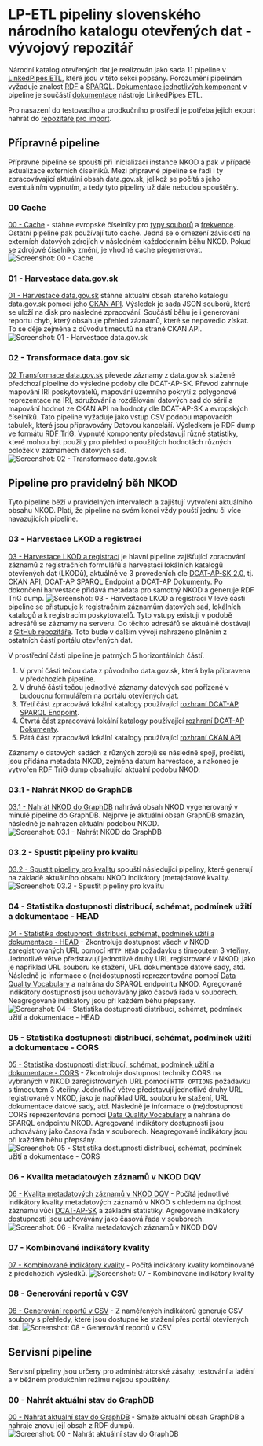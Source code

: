 # LP-ETL pipeliny slovenského národního katalogu otevřených dat - vývojový repozitář
Národní katalog otevřených dat je realizován jako sada 11 pipeline v [LinkedPipes ETL](https://etl.linkedpipes.com), které jsou v této sekci popsány.
Porozumění pipelinám vyžaduje znalost [RDF](https://www.w3.org/TR/rdf11-primer/) a [SPARQL](https://www.w3.org/TR/sparql11-overview/).
[Dokumentace jednotlivých komponent](https://etl.linkedpipes.com/components/) v pipeline je součástí [dokumentace](https://etl.linkedpipes.com/documentation/) nástroje LinkedPipes ETL.

Pro nasazení do testovacího a prodkučního prostředí je potřeba jejich export nahrát do [repozitáře pro import](https://github.com/datova-kancelaria/nkod-pipeline).

## Přípravné pipeline

Přípravné pipeline se spouští při inicializaci instance NKOD a pak v případě aktualizace externích číselníků.
Mezi přípravné pipeline se řadí i ty zpracovávající aktuální obsah data.gov.sk, jelikož se počítá s jeho eventuálním vypnutím, a tedy tyto pipeliny už dále nebudou spouštěny.

### 00 Cache
[00 - Cache](pipeliny/00%20-%20Cache.jsonld) - stáhne evropské číselníky pro [typy souborů](https://op.europa.eu/en/web/eu-vocabularies/dataset/-/resource?uri=http://publications.europa.eu/resource/dataset/file-type) a [frekvence](https://op.europa.eu/en/web/eu-vocabularies/dataset/-/resource?uri=http://publications.europa.eu/resource/dataset/frequency).
Ostatní pipeline pak používají tuto cache.
Jedná se o omezení závislostí na externích datových zdrojích v následném každodenním běhu NKOD.
Pokud se zdrojové číselníky změní, je vhodné cache přegenerovat.
![Screenshot: 00 - Cache](screenshoty/00.webp)

### 01 - Harvestace data.gov.sk
[01 - Harvestace data.gov.sk](pipeliny/01%20-%20Harvestace%20data.gov.sk%20-%20CKAN%20API.jsonld) stáhne aktuální obsah starého katalogu data.gov.sk pomocí jeho [CKAN API](https://docs.ckan.org/en/2.9/api/).
Výsledek je sada JSON souborů, které se uloží na disk pro následné zpracování.
Součástí běhu je i generování reportu chyb, který obsahuje přehled záznamů, které se nepovedlo získat.
To se děje zejména z důvodu timeoutů na straně CKAN API.
![Screenshot: 01 - Harvestace data.gov.sk](screenshoty/01.webp)

### 02 - Transformace data.gov.sk
[02 Transformace data.gov.sk](pipeliny/02%20-%20Transformace%20data.gov.sk%20-%20CKAN.jsonld) převede záznamy z data.gov.sk stažené předchozí pipeline do výsledné podoby dle DCAT-AP-SK.
Převod zahrnuje mapování IRI poskytovatelů, mapování územního pokrytí z polygonové reprezentace na IRI, sdružování a rozdělování datových sad do sérií a mapování hodnot ze CKAN API na hodnoty dle DCAT-AP-SK a evropských číselníků.
Tato pipeline vyžaduje jako vstup CSV podobu mapovacích tabulek, které jsou připravovány Datovou kanceláří.
Výsledkem je RDF dump ve formátu [RDF TriG](https://www.w3.org/TR/trig/).
Vypnuté komponenty představují různé statistiky, které mohou být použity pro přehled o použitých hodnotách různých položek v záznamech datových sad.
![Screenshot: 02 - Transformace data.gov.sk](screenshoty/02.webp)

## Pipeline pro pravidelný běh NKOD

Tyto pipeline běží v pravidelných intervalech a zajišťují vytvoření aktuálního obsahu NKOD.
Platí, že pipeline na svém konci vždy pouští jednu či více navazujících pipeline.

### 03 - Harvestace LKOD a registrací
[03 - Harvestace LKOD a registrací](pipeliny/03%20-%20Harvestace%20LKOD%20a%20registrac%C3%AD.jsonld) je hlavní pipeline zajišťující zpracování záznamů z registračních formulářů a harvestaci lokálních katalogů otevřených dat (LKODů), aktuálně ve 3 provedeních dle [DCAT-AP-SK 2.0](https://datova-kancelaria.github.io/dcat-ap-sk-2.0/), tj. CKAN API, DCAT-AP SPARQL Endpoint a DCAT-AP Dokumenty.
Po dokončení harvestace přidává metadata pro samotný NKOD a generuje RDF TriG dump.
![Screenshot: 03 - Harvestace LKOD a registrací](screenshoty/03.webp)
V levé části pipeline se přistupuje k registračním záznamům datových sad, lokálních katalogů a k registracím poskytovatelů.
Tyto vstupy existují v podobě adresářů se záznamy na serveru.
Do těchto adresářů se aktuálně dostávají z [GitHub repozitáře](https://github.com/datova-kancelaria/nkod-registrace).
Toto bude v dalším vývoji nahrazeno plněním z ostatních částí portálu otevřených dat.

V prostřední části pipeline je patrných 5 horizontálních částí.
1. V první části tečou data z původního data.gov.sk, která byla připravena v předchozích pipeline.
2. V druhé části tečou jednotlivé záznamy datových sad pořízené v budoucnu formulářem na portálu otevřených dat.
3. Třetí část zpracovává lokální katalogy používající [rozhraní DCAT-AP SPARQL Endpoint](https://datova-kancelaria.github.io/dcat-ap-sk-2.0/#rozhranie-sparql-endpoint).
4. Čtvrtá část zpracovává lokální katalogy používající [rozhraní DCAT-AP Dokumenty](https://datova-kancelaria.github.io/dcat-ap-sk-2.0/#rozhranie-dcat-ap-dokumenty).
5. Pátá část zpracovává lokální katalogy používající [rozhraní CKAN API](https://datova-kancelaria.github.io/dcat-ap-sk-2.0/#rozhranie-ckan-api)

Záznamy o datových sadách z různých zdrojů se následně spojí, pročistí, jsou přidána metadata NKOD, zejména datum harvestace, a nakonec je vytvořen RDF TriG dump obsahující aktuální podobu NKOD.

### 03.1 - Nahrát NKOD do GraphDB
[03.1 - Nahrát NKOD do GraphDB](pipeliny/03.1%20-%20Nahr%C3%A1t%20NKOD%20do%20GraphDB.jsonld) nahrává obsah NKOD vygenerovaný v minulé pipeline do GraphDB. Nejprve je aktuální obsah GraphDB smazán, následně je nahrazen aktuální podobou NKOD.
![Screenshot: 03.1 - Nahrát NKOD do GraphDB](screenshoty/03.1.webp)

### 03.2 - Spustit pipeliny pro kvalitu
[03.2 - Spustit pipeliny pro kvalitu](pipeliny/03.2%20-%20Spustit%20pipeliny%20pro%20kvalitu.jsonld) spouští následující pipeliny, které generují na základě aktuálního obsahu NKOD indikátory (meta)datové kvality.
![Screenshot: 03.2 - Spustit pipeliny pro kvalitu](screenshoty/03.2.webp)

### 04 - Statistika dostupnosti distribucí, schémat, podmínek užití a dokumentace - HEAD
[04 - Statistika dostupnosti distribucí, schémat, podmínek užití a dokumentace - HEAD](pipeliny/04%20-%20Statistika%20dostupnosti%20distribuc%C3%AD%2C%20sch%C3%A9mat%2C%20podm%C3%ADnek%20u%C5%BEit%C3%AD%20a%20dokumentace%20-%20HEAD.jsonld) - Zkontroluje dostupnost všech v NKOD zaregistrovaných URL pomocí `HTTP HEAD` požadavku s timeoutem 3 vteřiny.
Jednotlivé větve představují jednotlivé druhy URL registrované v NKOD, jako je například URL souboru ke stažení, URL dokumentace datové sady, atd.
Následně je informace o (ne)dostupnosti reprezentována pomocí [Data Quality Vocabulary](https://www.w3.org/TR/vocab-dqv/) a nahrána do SPARQL endpointu NKOD.
Agregované indikátory dostupnosti jsou uchovávány jako časová řada v souborech.
Neagregované indikátory jsou při každém běhu přepsány.
![Screenshot: 04 - Statistika dostupnosti distribucí, schémat, podmínek užití a dokumentace - HEAD](screenshoty/04.webp)

### 05 - Statistika dostupnosti distribucí, schémat, podmínek užití a dokumentace - CORS
[05 - Statistika dostupnosti distribucí, schémat, podmínek užití a dokumentace - CORS](pipeliny/05%20-%20Statistika%20dostupnosti%20distribuc%C3%AD%2C%20sch%C3%A9mat%2C%20podm%C3%ADnek%20u%C5%BEit%C3%AD%20a%20dokumentace%20-%20CORS.jsonld) - Zkontroluje dostupnost techniky CORS na vybraných v NKOD zaregistrovaných URL pomocí `HTTP OPTIONS` požadavku s timeoutem 3 vteřiny.
Jednotlivé větve představují jednotlivé druhy URL registrované v NKOD, jako je například URL souboru ke stažení, URL dokumentace datové sady, atd.
Následně je informace o (ne)dostupnosti CORS reprezentována pomocí [Data Quality Vocabulary](https://www.w3.org/TR/vocab-dqv/) a nahrána do SPARQL endpointu NKOD.
Agregované indikátory dostupnosti jsou uchovávány jako časová řada v souborech.
Neagregované indikátory jsou při každém běhu přepsány.
![Screenshot: 05 - Statistika dostupnosti distribucí, schémat, podmínek užití a dokumentace - CORS](screenshoty/05.webp)

### 06 - Kvalita metadatových záznamů v NKOD DQV
[06 - Kvalita metadatových záznamů v NKOD DQV](pipeliny/06%20-%20Kvalita%20metadatov%C3%BDch%20z%C3%A1znam%C5%AF%20v%20NKOD%20DQV.jsonld) - Počítá jednotlivé indikátory kvality metadatových záznamů v NKOD s ohledem na úplnost záznamu vůči [DCAT-AP-SK](https://datova-kancelaria.github.io/dcat-ap-sk-2.0/) a základní statistiky.
Agregované indikátory dostupnosti jsou uchovávány jako časová řada v souborech.
![Screenshot: 06 - Kvalita metadatových záznamů v NKOD DQV](screenshoty/06.webp)

### 07 - Kombinované indikátory kvality
[07 - Kombinované indikátory kvality](pipeliny/07%20-%20Kombinovan%C3%A9%20indik%C3%A1tory%20kvality.jsonld) - Počítá indikátory kvality kombinované z předchozích výsledků.
![Screenshot: 07 - Kombinované indikátory kvality](screenshoty/07.webp)

### 08 - Generování reportů v CSV
[08 - Generování reportů v CSV](pipeliny/08%20-%20Generov%C3%A1n%C3%AD%20report%C5%AF%20v%20CSV.jsonld) - Z naměřených indikátorů generuje CSV soubory s přehledy, které jsou dostupné ke stažení přes portál otevřených dat.
![Screenshot: 08 - Generování reportů v CSV](screenshoty/08.webp)

## Servisní pipeline

Servisní pipeliny jsou určeny pro administrátorské zásahy, testování a ladění a v běžném produkčním režimu nejsou spouštěny.

### 00 - Nahrát aktuální stav do GraphDB
[00 - Nahrát aktuální stav do GraphDB](pipeliny/servisn%C3%AD/00%20-%20Nahr%C3%A1t%20aktu%C3%A1ln%C3%AD%20stav%20do%20GraphDB.jsonld) - Smaže aktuální obsah GraphDB a nahraje znovu její obsah z RDF dumpů.
![Screenshot: 00 - Nahrát aktuální stav do GraphDB](screenshoty/00-graphdb.webp)

